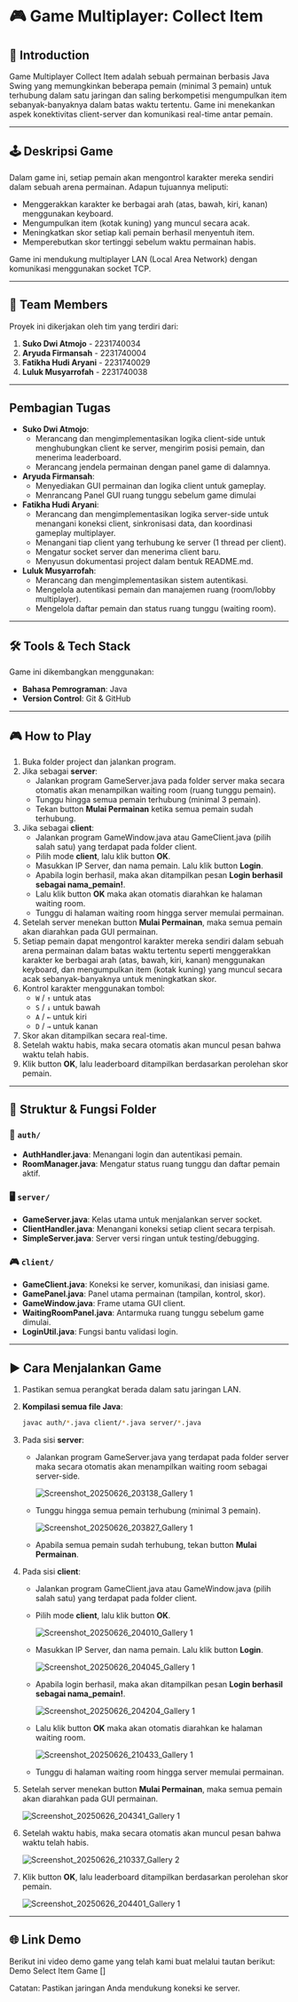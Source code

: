 # 🎮 Game Multiplayer: Collect Item

## 📌 Introduction
Game Multiplayer Collect Item adalah sebuah permainan berbasis Java Swing yang memungkinkan beberapa pemain (minimal 3 pemain) untuk terhubung dalam satu jaringan dan saling berkompetisi mengumpulkan item sebanyak-banyaknya dalam batas waktu tertentu. Game ini menekankan aspek konektivitas client-server dan komunikasi real-time antar pemain.

---

## 🕹️ Deskripsi Game
Dalam game ini, setiap pemain akan mengontrol karakter mereka sendiri dalam sebuah arena permainan. Adapun tujuannya meliputi:
- Menggerakkan karakter ke berbagai arah (atas, bawah, kiri, kanan) menggunakan keyboard.
- Mengumpulkan item (kotak kuning) yang muncul secara acak.
- Meningkatkan skor setiap kali pemain berhasil menyentuh item.
- Memperebutkan skor tertinggi sebelum waktu permainan habis.

Game ini mendukung multiplayer LAN (Local Area Network) dengan komunikasi menggunakan socket TCP.

---

## 👥 Team Members  
Proyek ini dikerjakan oleh tim yang terdiri dari:  
1. **Suko Dwi Atmojo** - 2231740034
2. **Aryuda Firmansah** - 2231740004
3. **Fatikha Hudi Aryani** - 2231740029
4. **Luluk Musyarrofah** - 2231740038

---

## Pembagian Tugas  
- **Suko Dwi Atmojo**:  
  - Merancang dan mengimplementasikan logika client-side untuk menghubungkan client ke server, mengirim posisi pemain, dan menerima leaderboard.  
  - Merancang jendela permainan dengan panel game di dalamnya.  
- **Aryuda Firmansah**:
  - Menyediakan GUI permainan dan logika client untuk gameplay.
  - Menrancang Panel GUI ruang tunggu sebelum game dimulai
- **Fatikha Hudi Aryani**:
  - Merancang dan mengimplementasikan logika server-side untuk menangani koneksi client, sinkronisasi data, dan koordinasi gameplay multiplayer.
  - Menangani tiap client yang terhubung ke server (1 thread per client).
  - Mengatur socket server dan menerima client baru.
  - Menyusun dokumentasi project dalam bentuk README.md.
- **Luluk Musyarrofah**:
  - Merancang dan mengimplementasikan sistem autentikasi.
  - Mengelola autentikasi pemain dan manajemen ruang (room/lobby multiplayer).
  - Mengelola daftar pemain dan status ruang tunggu (waiting room).

---

## 🛠️ Tools & Tech Stack  
Game ini dikembangkan menggunakan:  
- **Bahasa Pemrograman**: Java  
- **Version Control**: Git & GitHub  

---

## 🎮 How to Play

1. Buka folder project dan jalankan program.
2. Jika sebagai **server**:
   - Jalankan program GameServer.java pada folder server maka secara otomatis akan menampilkan waiting room (ruang tunggu pemain).
   - Tunggu hingga semua pemain terhubung (minimal 3 pemain).
   - Tekan button **Mulai Permainan** ketika semua pemain sudah terhubung.
4. Jika sebagai **client**:
   - Jalankan program GameWindow.java atau GameClient.java (pilih salah satu) yang terdapat pada folder client.
   - Pilih mode **client**, lalu klik button **OK**.
   - Masukkan IP Server, dan nama pemain. Lalu klik button **Login**.
   - Apabila login berhasil, maka akan ditampilkan pesan **Login berhasil sebagai nama_pemain!**.
   - Lalu klik button **OK** maka akan otomatis diarahkan ke halaman waiting room.
   - Tunggu di halaman waiting room hingga server memulai permainan.
5. Setelah server menekan button **Mulai Permainan**, maka semua pemain akan diarahkan pada GUI permainan.
6. Setiap pemain dapat mengontrol karakter mereka sendiri dalam sebuah arena permainan dalam batas waktu tertentu seperti menggerakkan karakter ke berbagai arah (atas, bawah, kiri, kanan) menggunakan keyboard, dan mengumpulkan item (kotak kuning) yang muncul secara acak sebanyak-banyaknya untuk meningkatkan skor.
7. Kontrol karakter menggunakan tombol:
   - `W` / `↑` untuk atas
   - `S` / `↓` untuk bawah
   - `A` / `←` untuk kiri
   - `D` / `→` untuk kanan
9. Skor akan ditampilkan secara real-time.
10. Setelah waktu habis, maka secara otomatis akan muncul pesan bahwa waktu telah habis.
12. Klik button **OK**, lalu leaderboard ditampilkan berdasarkan perolehan skor pemain. 

---

## 📁 Struktur & Fungsi Folder

### 🔐 `auth/`
- **AuthHandler.java**: Menangani login dan autentikasi pemain.
- **RoomManager.java**: Mengatur status ruang tunggu dan daftar pemain aktif.

### 🖥️ `server/`
- **GameServer.java**: Kelas utama untuk menjalankan server socket.
- **ClientHandler.java**: Menangani koneksi setiap client secara terpisah.
- **SimpleServer.java**: Server versi ringan untuk testing/debugging.

### 🎮 `client/`
- **GameClient.java**: Koneksi ke server, komunikasi, dan inisiasi game.
- **GamePanel.java**: Panel utama permainan (tampilan, kontrol, skor).
- **GameWindow.java**: Frame utama GUI client.
- **WaitingRoomPanel.java**: Antarmuka ruang tunggu sebelum game dimulai.
- **LoginUtil.java**: Fungsi bantu validasi login.

---

## ▶️ Cara Menjalankan Game

1. Pastikan semua perangkat berada dalam satu jaringan LAN.
2. **Kompilasi semua file Java**:
   
   ```bash
   javac auth/*.java client/*.java server/*.java
   
4. Pada sisi **server**:
   - Jalankan program GameServer.java yang terdapat pada folder server maka secara otomatis akan menampilkan waiting room sebagai server-side.
     
     ![Screenshot_20250626_203138_Gallery 1](https://github.com/user-attachments/assets/ea3af79e-3bb7-43c9-b18a-612e59d027ef)
     
   - Tunggu hingga semua pemain terhubung (minimal 3 pemain).
     
     ![Screenshot_20250626_203827_Gallery 1](https://github.com/user-attachments/assets/be3e4465-7cb4-4507-86ce-9b1cc57fcf49)
     
   - Apabila semua pemain sudah terhubung, tekan button **Mulai Permainan**.
     
5. Pada sisi **client**:
   - Jalankan program GameClient.java atau GameWindow.java  (pilih salah satu) yang terdapat pada folder client.
   - Pilih mode **client**, lalu klik button **OK**.
     
     ![Screenshot_20250626_204010_Gallery 1](https://github.com/user-attachments/assets/b09e65ab-5370-4cb1-8b15-16288781ef9d)
     
   - Masukkan IP Server, dan nama pemain. Lalu klik button **Login**.
     
     ![Screenshot_20250626_204045_Gallery 1](https://github.com/user-attachments/assets/8fd8c2f3-cb64-46a2-8699-a2567d758209)
     
   - Apabila login berhasil, maka akan ditampilkan pesan **Login berhasil sebagai nama_pemain!**.
     
     ![Screenshot_20250626_204204_Gallery 1](https://github.com/user-attachments/assets/783d02fb-6471-4910-b8c3-a3c9fb5dc93e)
   
   - Lalu klik button **OK** maka akan otomatis diarahkan ke halaman waiting room.
     
     ![Screenshot_20250626_210433_Gallery 1](https://github.com/user-attachments/assets/be812a3d-6594-42e7-9c05-b1900cefe380)
     
   - Tunggu di halaman waiting room hingga server memulai permainan.
7. Setelah server menekan button **Mulai Permainan**, maka semua pemain akan diarahkan pada GUI permainan.
   
   ![Screenshot_20250626_204341_Gallery 1](https://github.com/user-attachments/assets/ef7f3ba1-d533-49e8-a23b-8e1e68dcce93)
   
9. Setelah waktu habis, maka secara otomatis akan muncul pesan bahwa waktu telah habis.
    
   ![Screenshot_20250626_210337_Gallery 2](https://github.com/user-attachments/assets/74448803-b88a-4ddc-b370-6516ad017538)
   
11. Klik button **OK**, lalu leaderboard ditampilkan berdasarkan perolehan skor pemain.
    
    ![Screenshot_20250626_204401_Gallery 1](https://github.com/user-attachments/assets/34105c08-33d7-4ee0-b41c-03b94c0a2fff)
   
---

## 🌐 Link Demo
Berikut ini video demo game yang telah kami buat melalui tautan berikut:
Demo Select Item Game []

Catatan: Pastikan jaringan Anda mendukung koneksi ke server.
